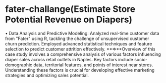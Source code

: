 # fater-challange(Estimate Store Potential Revenue on Diapers)
•	Data Analysis and Predictive Modeling: Analyzed real-time customer data from "Fater" using R, tackling the challenge of unsupervised customer churn prediction. Employed advanced statistical techniques and feature selection to predict customer attrition effectively. 
**=>**Overview of this case study involves a comprehensive analysis of various factors influencing diaper sales across retail outlets in Naples. Key factors include socio-demographic data, territorial features, and points of interest near stores. Understanding these factors is crucial for developing effective marketing strategies and optimizing sales potential.


